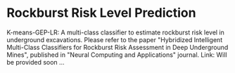 # Rockburst Risk Level Prediction
K-means-GEP-LR: A multi-class classifier to estimate rockburst risk level in underground excavations. 
Please refer to the paper "Hybridized Intelligent Multi-Class Classifiers for Rockburst Risk Assessment in Deep Underground Mines", published in "Neural Computing and Applications" journal. 
Link: Will be provided soon ...
